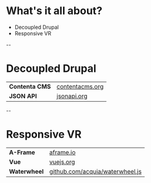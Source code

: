 # What's it all about?

* Decoupled Drupal <!-- .element: class="fragment" -->
* Responsive VR <!-- .element: class="fragment" -->


--


# Decoupled Drupal

|                  |                                                |
| ---              | ---                                            |
| **Contenta CMS** | [contentacms.org](http://www.contentacms.org/) |
| **JSON API**     | [jsonapi.org](http://jsonapi.org/)             |


--


# Responsive VR

|                |                                                                            |
| ---            | ---                                                                        |
| **A-Frame**    | [aframe.io](https://aframe.io/)                                            |
| **Vue**        | [vuejs.org](https://vuejs.org/)                                            |
| **Waterwheel** | [github.com/acquia/waterwheel.js](https://github.com/acquia/waterwheel.js) |
